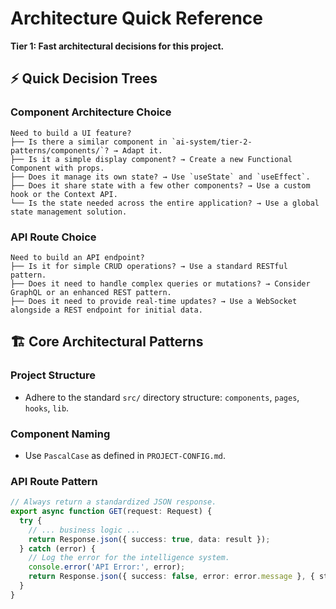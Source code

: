 # Architecture Quick Reference
**Tier 1: Fast architectural decisions for this project.**

## ⚡ Quick Decision Trees

### Component Architecture Choice
```
Need to build a UI feature?
├── Is there a similar component in `ai-system/tier-2-patterns/components/`? → Adapt it.
├── Is it a simple display component? → Create a new Functional Component with props.
├── Does it manage its own state? → Use `useState` and `useEffect`.
├── Does it share state with a few other components? → Use a custom hook or the Context API.
└── Is the state needed across the entire application? → Use a global state management solution.
```

### API Route Choice
```
Need to build an API endpoint?
├── Is it for simple CRUD operations? → Use a standard RESTful pattern.
├── Does it need to handle complex queries or mutations? → Consider GraphQL or an enhanced REST pattern.
├── Does it need to provide real-time updates? → Use a WebSocket alongside a REST endpoint for initial data.
```

## 🏗️ Core Architectural Patterns

### Project Structure
- Adhere to the standard `src/` directory structure: `components`, `pages`, `hooks`, `lib`.

### Component Naming
- Use `PascalCase` as defined in `PROJECT-CONFIG.md`.

### API Route Pattern
```typescript
// Always return a standardized JSON response.
export async function GET(request: Request) {
  try {
    // ... business logic ...
    return Response.json({ success: true, data: result });
  } catch (error) {
    // Log the error for the intelligence system.
    console.error('API Error:', error);
    return Response.json({ success: false, error: error.message }, { status: 500 });
  }
}
```